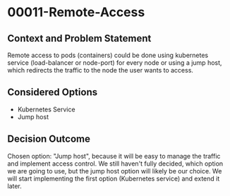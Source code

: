 # 00011-Remote-Access

## Context and Problem Statement

Remote access to pods (containers) could be done using kubernetes service (load-balancer or node-port) for every node or using a jump host, which redirects the traffic to the node the user wants to access.

## Considered Options

* Kubernetes Service
* Jump host

## Decision Outcome

Chosen option: "Jump host", because it will be easy to manage the traffic and implement access control. We still haven't fully decided, which option we are going to use, but the jump host option will likely be our choice. We will start implementing the first option (Kubernetes service) and extend it later.
